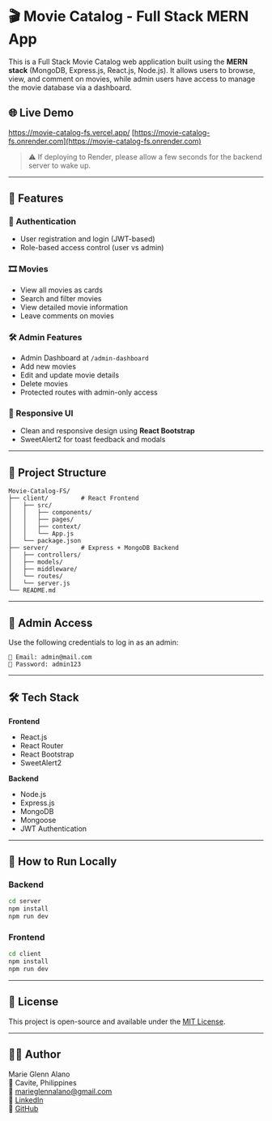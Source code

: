 
# 🎬 Movie Catalog - Full Stack MERN App

This is a Full Stack Movie Catalog web application built using the **MERN stack** (MongoDB, Express.js, React.js, Node.js). It allows users to browse, view, and comment on movies, while admin users have access to manage the movie database via a dashboard.

## 🌐 Live Demo
https://movie-catalog-fs.vercel.app/
[https://movie-catalog-fs.onrender.com](https://movie-catalog-fs.onrender.com)

> ⚠️ If deploying to Render, please allow a few seconds for the backend server to wake up.

---

## 🚀 Features

### 👤 Authentication
- User registration and login (JWT-based)
- Role-based access control (user vs admin)

### 🎞️ Movies
- View all movies as cards
- Search and filter movies
- View detailed movie information
- Leave comments on movies

### 🛠️ Admin Features
- Admin Dashboard at `/admin-dashboard`
- Add new movies
- Edit and update movie details
- Delete movies
- Protected routes with admin-only access

### 📱 Responsive UI
- Clean and responsive design using **React Bootstrap**
- SweetAlert2 for toast feedback and modals

---

## 📁 Project Structure

```
Movie-Catalog-FS/
├── client/         # React Frontend
│   ├── src/
│   │   ├── components/
│   │   ├── pages/
│   │   ├── context/
│   │   └── App.js
│   └── package.json
├── server/         # Express + MongoDB Backend
│   ├── controllers/
│   ├── models/
│   ├── middleware/
│   └── routes/
│   └── server.js
└── README.md
```

---

## 🔐 Admin Access

Use the following credentials to log in as an admin:

```
📧 Email: admin@mail.com
🔑 Password: admin123
```

---

## 🛠️ Tech Stack

**Frontend**
- React.js
- React Router
- React Bootstrap
- SweetAlert2

**Backend**
- Node.js
- Express.js
- MongoDB
- Mongoose
- JWT Authentication

---

## 🧪 How to Run Locally

### Backend
```bash
cd server
npm install
npm run dev
```

### Frontend
```bash
cd client
npm install
npm run dev
```

---

## 📝 License
This project is open-source and available under the [MIT License](LICENSE).

---

## 👩‍💻 Author

Marie Glenn Alano  
📍 Cavite, Philippines  
📧 marieglennalano@gmail.com  
🔗 [LinkedIn](https://www.linkedin.com/in/marie-glenn-alano-4aab99118/)  
🔗 [GitHub](https://github.com/marieglennalano)
